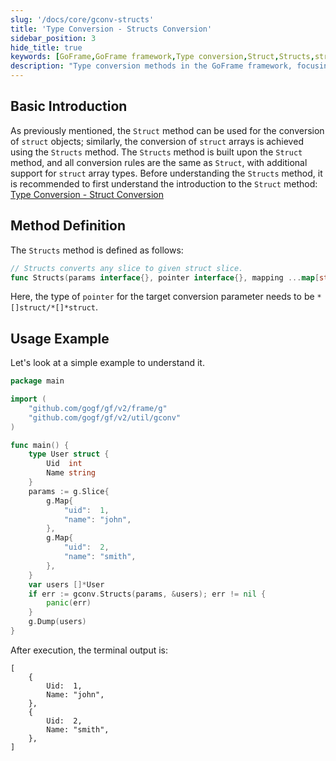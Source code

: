 ```yaml
---
slug: '/docs/core/gconv-structs'
title: 'Type Conversion - Structs Conversion'
sidebar_position: 3
hide_title: true
keywords: [GoFrame,GoFrame framework,Type conversion,Struct,Structs,struct array,conversion method,gconv,usage example,Go language]
description: "Type conversion methods in the GoFrame framework, focusing on using the Structs method for the conversion of struct arrays. The Structs method is similar to the Struct method and extends its support to struct arrays. The article also provides specific code examples demonstrating how to apply this feature in practice."
---
```


## Basic Introduction

As previously mentioned, the `Struct` method can be used for the conversion of `struct` objects; similarly, the conversion of `struct` arrays is achieved using the `Structs` method. The `Structs` method is built upon the `Struct` method, and all conversion rules are the same as `Struct`, with additional support for `struct` array types. Before understanding the `Structs` method, it is recommended to first understand the introduction to the `Struct` method: [Type Conversion - Struct Conversion](类型转换-Struct转换.md)

## Method Definition

The `Structs` method is defined as follows:

```go
// Structs converts any slice to given struct slice.
func Structs(params interface{}, pointer interface{}, mapping ...map[string]string) (err error)
```

Here, the type of `pointer` for the target conversion parameter needs to be `*[]struct/*[]*struct`.

## Usage Example

Let's look at a simple example to understand it.

```go
package main

import (
    "github.com/gogf/gf/v2/frame/g"
    "github.com/gogf/gf/v2/util/gconv"
)

func main() {
    type User struct {
        Uid  int
        Name string
    }
    params := g.Slice{
        g.Map{
            "uid":  1,
            "name": "john",
        },
        g.Map{
            "uid":  2,
            "name": "smith",
        },
    }
    var users []*User
    if err := gconv.Structs(params, &users); err != nil {
        panic(err)
    }
    g.Dump(users)
}
```

After execution, the terminal output is:

```
[
    {
        Uid:  1,
        Name: "john",
    },
    {
        Uid:  2,
        Name: "smith",
    },
]
```